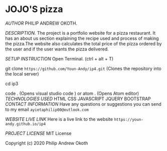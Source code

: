 # JOJO'S pizza

*AUTHOR*
PHILIP ANDREW OKOTH.

*DESCRIPTION.*
The project is a portfolio website for a pizza restaurant. It has an about us section explaining the recipe used and process of making the pizza.The website also calculates the total price of the pizza ordered by the user and if the user wants the pizza delivered.

*SETUP INSTRUCTION*
Open Terminal. (ctrl + alt + T)

git clone ```https://github.com/Youn-Andy/ip4.git``` (Clones the repository into the local server)

cd ip3

code . (Opens visual studio code ) or  atom . (Opens Atom editor)
*TECHNOLOGIES USED*
HTML
CSS
JAVASCRIPT
JQUERY
BOOTSTRAP
*CONTACT INFORMATION*
Have any questions or suggestions you can send to my email ```ayietaphilip00@outlook.com```

*WEBSITE LIVE LINK*
Here is a live link to the website ```https://youn-andy.github.io/ip4```

*PROJECT LICENSE*
MIT License

Copyright (c) 2020 Philip Andrew  Okoth
